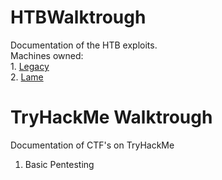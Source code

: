 # HTBWalktrough
Documentation of the HTB exploits. <br>
  Machines owned:<br>
    1. [Legacy](Legacy/Legacy.md) <br>
    2. [Lame](Lame/Lame.md)  <br>

# TryHackMe Walktrough
Documentation of CTF's on TryHackMe
  
  1. Basic Pentesting
